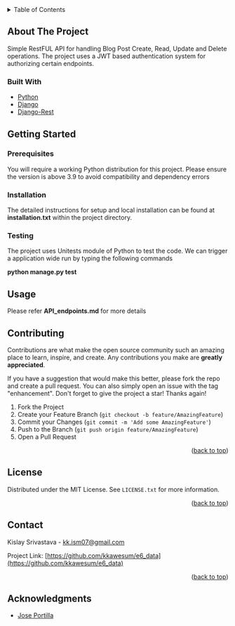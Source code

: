 
<!-- TABLE OF CONTENTS -->
<details>
  <summary>Table of Contents</summary>
  <ol>
    <li>
      <a href="#about-the-project">About The Project</a>
      <ul>
        <li><a href="#built-with">Built With</a></li>
      </ul>
    </li>
    <li>
      <a href="#getting-started">Getting Started</a>
      <ul>
        <li><a href="#prerequisites">Prerequisites</a></li>
        <li><a href="#installation">Installation</a></li>
        <li><a href="#testing">Testing</a></li>
      </ul>
    </li>
    <li><a href="#usage">Usage</a></li>
    <li><a href="#contributing">Contributing</a></li>
    <li><a href="#license">License</a></li>
    <li><a href="#contact">Contact</a></li>
    <li><a href="#acknowledgments">Acknowledgments</a></li>
  </ol>
</details>

## About The Project

Simple RestFUL API for handling Blog Post Create, Read, Update and Delete operations. The project uses a JWT based authentication system for authorizing certain endpoints.

### Built With

* [Python](https://www.python.org/)
* [Django](https://www.djangoproject.com/)
* [Django-Rest](https://www.django-rest-framework.org/)

## Getting Started



### Prerequisites

You will require a working Python distribution for this project. Please ensure the version is above 3.9 to avoid compatibility and dependency errors

### Installation
The detailed instructions for setup and local installation can be found at **installation.txt** within the project directory.

### Testing

The project uses Unitests module of Python to test the code.
We can trigger a application wide run by typing the following commands

**python manage.py test**  



## Usage
Please refer **API_endpoints.md** for more details

## Contributing

Contributions are what make the open source community such an amazing place to learn, inspire, and create. Any contributions you make are **greatly appreciated**.

If you have a suggestion that would make this better, please fork the repo and create a pull request. You can also simply open an issue with the tag "enhancement".
Don't forget to give the project a star! Thanks again!

1. Fork the Project
2. Create your Feature Branch (`git checkout -b feature/AmazingFeature`)
3. Commit your Changes (`git commit -m 'Add some AmazingFeature'`)
4. Push to the Branch (`git push origin feature/AmazingFeature`)
5. Open a Pull Request

<p align="right">(<a href="#top">back to top</a>)</p>

<!-- LICENSE -->
## License

Distributed under the MIT License. See `LICENSE.txt` for more information.

<p align="right">(<a href="#top">back to top</a>)</p>

<!-- CONTACT -->
## Contact

Kislay Srivastava - kk.ism07@gmail.com

Project Link: [https://github.com/kkawesum/e6_data](https://github.com/kkawesum/e6_data)

<p align="right">(<a href="#top">back to top</a>)</p>

## Acknowledgments

* [Jose Portilla](https://www.udemy.com/course/python-and-django-full-stack-web-developer-bootcamp/?couponCode=OF83024F)


